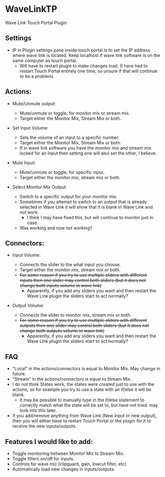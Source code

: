 # WaveLinkTP
Wave Link Touch Portal Plugin

## Settings
- IP in Plugin settings pane inside touch portal is to set the IP address where wave link is located. Keep localhost if wave link software is on the same computer as touch portal. 
  - Will have to restart plugin to make changes load. (I have had to restart Touch Portal entirely one time, so unsure if that will continue to be a problem). 

## Actions: 
- Mute/Unmute output: 
  - Mute/unmute or toggle; for monitor mix or stream mix. 
  - Target either the Monitor Mix, Stream Mix or both.
  
- Set Input Volume:
  - Sets the volume of an input to a specific number.
  - Target either the Monitor Mix, Stream Mix or both.
  - If in wave link software you have the monitor mix and stream mix locked for an input then setting one will also set the other, I believe.
  
- Mute Input:
  - Mute/unmute or toggle; for specific input.
  - Target either the monitor mix, stream mix or both.

- Select Monitor Mix Output:
  - Switch to a specific output for your monitor mix.
  - Sometimes if you attempt to switch to an output that is already selected in Wave Link it will show that it is blank in Wave Link and not work.
    - I think I may have fixed this, but will continue to monitor just in case. 
  - Was working and now not working?

## Connectors:
- Input Volume: 
  - Connects the slider to the what input you choose. 
  - Target either the monitor mix, stream mix or both.
  - ~~For some reason if you try to use multiple sliders with different inputs then one slider may control both sliders (but it does not change both inputs volume in wave link)~~
    - Apparently, if you add any sliders you want and then restart the Wave Link plugin the sliders start to act normally?

- Output Volume:
  -  Connects the slider to monitor mix, stream mix or both.
  -  ~~For some reason if you try to use multiple sliders with different outputs then one slider may control both sliders (but it does not change both outputs volume in wave link)~~
      -  Apparently, if you add any sliders you want and then restart the Wave Link plugin the sliders start to act normally?

## FAQ
- "Local" in the actions/connectors is equal to Monitor Mix. May change in future.
- "Stream" in the actions/connectors is equal to Stream Mix. 
- I do not think States work, the states were created just to use with the actions, so for example you try to use a state with an if/else it will be blank. 
  - it may be possible to manually type in the if/else statement to correctly match what the state will be set to, but have not tried. may look into this later. 
- If you add/remove anything from Wave Link (New input or new output), then you will either have to restart Touch Portal or the plugin for it to receive the new inputs/outputs.

## Features I would like to add:
- Toggle monitoring between Monitor Mix to Stream Mix.
- Toggle filters on/off for inputs. 
- Controls for wave mic (clipguard, gain, lowcut filter, etc)
- Automatically load new changes in inputs/outputs.
